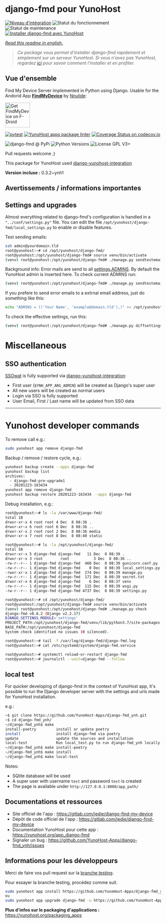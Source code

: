 <!--
N.B.: This README was automatically generated by https://github.com/YunoHost/apps/tree/master/tools/README-generator
It shall NOT be edited by hand.
-->

# django-fmd pour YunoHost

[![Niveau d'intégration](https://dash.yunohost.org/integration/django-fmd.svg)](https://dash.yunohost.org/appci/app/django-fmd) ![Statut du fonctionnement](https://ci-apps.yunohost.org/ci/badges/django-fmd.status.svg) ![Statut de maintenance](https://ci-apps.yunohost.org/ci/badges/django-fmd.maintain.svg)  
[![Installer django-fmd avec YunoHost](https://install-app.yunohost.org/install-with-yunohost.svg)](https://install-app.yunohost.org/?app=django-fmd)

*[Read this readme in english.](./README.md)*

> *Ce package vous permet d'installer django-fmd rapidement et simplement sur un serveur YunoHost.
Si vous n'avez pas YunoHost, regardez [ici](https://yunohost.org/#/install) pour savoir comment l'installer et en profiter.*

## Vue d'ensemble

Find My Device Server implemented in Python using Django.
Usable for the Andorid App [**FindMyDevice**](https://gitlab.com/Nulide/findmydevice/) by [Nnulide](https://nulide.de/):

[<img src="https://fdroid.gitlab.io/artwork/badge/get-it-on.png" alt="Get FindMyDevice on F-Droid" height="80">](https://f-droid.org/packages/de.nulide.findmydevice/)

[![pytest](https://github.com/YunoHost-Apps/django-fmd_ynh/actions/workflows/pytest.yml/badge.svg?branch=master)](https://github.com/YunoHost-Apps/django-fmd_ynh/actions/workflows/pytest.yml) [![YunoHost apps package linter](https://github.com/YunoHost-Apps/django-fmd_ynh/actions/workflows/package_linter.yml/badge.svg)](https://github.com/YunoHost-Apps/django-fmd_ynh/actions/workflows/package_linter.yml) [![Coverage Status on codecov.io](https://codecov.io/gh/YunoHost-Apps/django-fmd_ynh/branch/master/graph/badge.svg)](https://codecov.io/gh/YunoHost-Apps/django-fmd_ynh)

![django-fmd @ PyPi](https://img.shields.io/pypi/v/django-fmd?label=django-fmd%20%40%20PyPi)
![Python Versions](https://img.shields.io/pypi/pyversions/django-fmd)
![License GPL V3+](https://img.shields.io/pypi/l/django-fmd)

Pull requests welcome ;)

This package for YunoHost used [django-yunohost-integration](https://github.com/YunoHost-Apps/django_yunohost_integration)


**Version incluse :** 0.3.2~ynh1

## Avertissements / informations importantes

## Settings and upgrades

Almost everything related to django-fmd's configuration is handled in a `"../conf/settings.py"` file.
You can edit the file `/opt/yunohost/django-fmd/local_settings.py` to enable or disable features.

Test sending emails:

```bash
ssh admin@yourdomain.tld
root@yunohost:~# cd /opt/yunohost/django-fmd/
root@yunohost:/opt/yunohost/django-fmd# source venv/bin/activate
(venv) root@yunohost:/opt/yunohost/django-fmd# ./manage.py sendtestemail --admins
```

Background info: Error mails are send to all [settings.ADMINS](https://docs.djangoproject.com/en/2.2/ref/settings/#std:setting-ADMINS). By default the YunoHost admin is inserted here.
To check current ADMINS run:

```bash
(venv) root@yunohost:/opt/yunohost/django-fmd# ./manage.py sendtestemail --admins
```

If you prefere to send error emails to a extrnal email address, just do something like this:

```bash
echo "ADMINS = (('Your Name', 'example@domain.tld'),)" >> /opt/yunohost/django-fmd/local_settings.py
```

To check the effective settings, run this:
```bash
(venv) root@yunohost:/opt/yunohost/django-fmd# ./manage.py diffsettings
```


# Miscellaneous


## SSO authentication

[SSOwat](https://github.com/YunoHost/SSOwat) is fully supported via [django-yunohost-integration](https://github.com/YunoHost-Apps/django_yunohost_integration):

* First user (`$YNH_APP_ARG_ADMIN`) will be created as Django's super user
* All new users will be created as normal users
* Login via SSO is fully supported
* User Email, First / Last name will be updated from SSO data


---

# Yunohost developer commands

To remove call e.g.:
```bash
sudo yunohost app remove django-fmd
```

Backup / remove / restore cycle, e.g.:
```bash
yunohost backup create --apps django-fmd
yunohost backup list
archives:
  - django-fmd-pre-upgrade1
  - 20201223-163434
yunohost app remove django-fmd
yunohost backup restore 20201223-163434 --apps django-fmd
```

Debug installation, e.g.:
```bash
root@yunohost:~# ls -la /var/www/django-fmd/
total 18
drwxr-xr-x 4 root root 4 Dec  8 08:36 .
drwxr-xr-x 6 root root 6 Dec  8 08:36 ..
drwxr-xr-x 2 root root 2 Dec  8 08:36 media
drwxr-xr-x 7 root root 8 Dec  8 08:40 static

root@yunohost:~# ls -la /opt/yunohost/django-fmd/
total 58
drwxr-xr-x 5 django-fmd django-fmd   11 Dec  8 08:39 .
drwxr-xr-x 3 root        root           3 Dec  8 08:36 ..
-rw-r--r-- 1 django-fmd django-fmd  460 Dec  8 08:39 gunicorn.conf.py
-rw-r--r-- 1 django-fmd django-fmd    0 Dec  8 08:39 local_settings.py
-rwxr-xr-x 1 django-fmd django-fmd  274 Dec  8 08:39 manage.py
-rw-r--r-- 1 django-fmd django-fmd  171 Dec  8 08:39 secret.txt
drwxr-xr-x 6 django-fmd django-fmd    6 Dec  8 08:37 venv
-rw-r--r-- 1 django-fmd django-fmd  115 Dec  8 08:39 wsgi.py
-rw-r--r-- 1 django-fmd django-fmd 4737 Dec  8 08:39 settings.py

root@yunohost:~# cd /opt/yunohost/django-fmd/
root@yunohost:/opt/yunohost/django-fmd# source venv/bin/activate
(venv) root@yunohost:/opt/yunohost/django-fmd# ./manage.py check
django-fmd v0.8.2 (Django v2.2.17)
DJANGO_SETTINGS_MODULE='settings'
PROJECT_PATH:/opt/yunohost/django-fmd/venv/lib/python3.7/site-packages
BASE_PATH:/opt/yunohost/django-fmd
System check identified no issues (0 silenced).

root@yunohost:~# tail -f /var/log/django-fmd/django-fmd.log
root@yunohost:~# cat /etc/systemd/system/django-fmd.service

root@yunohost:~# systemctl reload-or-restart django-fmd
root@yunohost:~# journalctl --unit=django-fmd --follow
```

## local test

For quicker developing of django-fmd in the context of YunoHost app,
it's possible to run the Django developer server with the settings
and urls made for YunoHost installation.

e.g.:
```bash
~$ git clone https://github.com/YunoHost-Apps/django-fmd_ynh.git
~$ cd django-fmd_ynh/
~/django-fmd_ynh$ make
install-poetry         install or update poetry
install                install django-fmd via poetry
update                 update the sources and installation
local-test             Run local_test.py to run django-fmd_ynh locally
~/django-fmd_ynh$ make install-poetry
~/django-fmd_ynh$ make install
~/django-fmd_ynh$ make local-test
```

Notes:

* SQlite database will be used
* A super user with username `test` and password `test` is created
* The page is available under `http://127.0.0.1:8000/app_path/`

## Documentations et ressources

* Site officiel de l'app : <https://gitlab.com/jedie/django-find-my-device>
* Dépôt de code officiel de l'app : <https://gitlab.com/jedie/django-find-my-device>
* Documentation YunoHost pour cette app : <https://yunohost.org/app_django-fmd>
* Signaler un bug : <https://github.com/YunoHost-Apps/django-fmd_ynh/issues>

## Informations pour les développeurs

Merci de faire vos pull request sur la [branche testing](https://github.com/YunoHost-Apps/django-fmd_ynh/tree/testing).

Pour essayer la branche testing, procédez comme suit.

``` bash
sudo yunohost app install https://github.com/YunoHost-Apps/django-fmd_ynh/tree/testing --debug
ou
sudo yunohost app upgrade django-fmd -u https://github.com/YunoHost-Apps/django-fmd_ynh/tree/testing --debug
```

**Plus d'infos sur le packaging d'applications :** <https://yunohost.org/packaging_apps>
